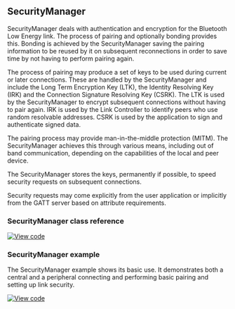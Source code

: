 ## SecurityManager

SecurityManager deals with authentication and encryption for the Bluetooth Low Energy link. The process of pairing and optionally bonding provides this. Bonding is achieved by the SecurityManager saving the pairing information to be reused by it on subsequent reconnections in order to save time by not having to perform pairing again.

The process of pairing may produce a set of keys to be used during current or later connections. These are handled by the SecurityManager and include the Long Term Encryption Key (LTK), the Identity Resolving Key (IRK) and the Connection Signature Resolving Key (CSRK). The LTK is used by the SecurityManager to encrypt subsequent connections without having to pair again. IRK is used by the Link Controller to identify peers who use random resolvable addresses. CSRK is used by the application to sign and authenticate signed data.

The pairing process may provide man-in-the-middle protection (MITM). The SecurityManager achieves this through various means, including out of band communication, depending on the capabilities of the local and peer device.

The SecurityManager stores the keys, permanently if possible, to speed security requests on subsequent connections.

Security requests may come explicitly from the user application or implicitly from the GATT server based on attribute requirements.

### SecurityManager class reference

[![View code](https://www.mbed.com/embed/?type=library)](http://os.mbed.com/docs/v5.7/mbed-os-api-doxy/class_security_manager.html)

### SecurityManager example

The SecurityManager example shows its basic use. It demonstrates both a central and a peripheral connecting and performing basic pairing and setting up link security.

[![View code](https://www.mbed.com/embed/?url=https://os.mbed.com/teams/mbed-os-examples/code/mbed-os-example-ble-SM/)](https://os.mbed.com/teams/mbed-os-examples/code/mbed-os-example-ble-SM)
